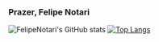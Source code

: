 ### Prazer, Felipe Notari 

<!--
**FelipeNotari/FelipeNotari** is a ✨ _special_ ✨ repository because its `README.md` (this file) appears on your GitHub profile.

Here are some ideas to get you started:

- 🔭 I’m currently working on ...
- 🌱 I’m currently learning ...
- 👯 I’m looking to collaborate on ...
- 🤔 I’m looking for help with ...
- 💬 Ask me about ...
- 📫 How to reach me: ...
- 😄 Pronouns: ...
- ⚡ Fun fact: ...
-->
![FelipeNotari's GitHub stats](https://github-readme-stats.vercel.app/api?username=FelipeNotari&show_icons=true&theme=chartreuse-dark)
[![Top Langs](https://github-readme-stats.vercel.app/api/top-langs/?username=FelipeNotari&layout=compact&show_icons=true&theme=chartreuse-dark)](https://github.com/FelipeNotari/github-readme-stats)
